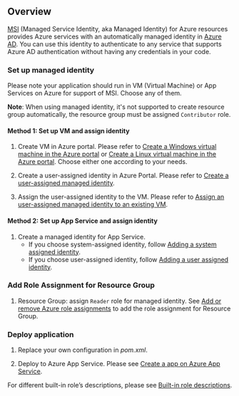## Overview

[MSI][managed-identities] (Managed Service Identity, aka Managed Identity) for Azure resources
provides Azure services with an automatically managed identity in [Azure AD][azure-ad].
You can use this identity to authenticate to any service that supports Azure AD authentication
without having any credentials in your code.

### Set up managed identity

Please note your application should run in VM (Virtual Machine) or App Services on Azure for
support of MSI. Choose any of them.

**Note**: When using managed identity, it's not supported to create resource group automatically, the resource group must be assigned `Contributor` role. 

#### Method 1: Set up VM and assign identity

1.  Create VM in Azure portal. Please refer to
    [Create a Windows virtual machine in the Azure portal][create-vm-windows]
    or [Create a Linux virtual machine in the Azure portal][create-vm-linux].
    Choose either one according to your needs.

1.  Create a user-assigned identity in Azure Portal. Please refer to
    [Create a user-assigned managed identity][create-user-assigned-mi].

1.  Assign the user-assigned identity to the VM. Please refer to
    [Assign an user-assigned managed identity to an existing VM][assign-user-assigned-mi-to-vm].

#### Method 2: Set up App Service and assign identity

1. Create a managed identity for App Service.
    - If you choose system-assigned identity, follow [Adding a system assigned identity][app-service-add-system-assigned-mi].
    - If you choose user-assigned identity, follow [Adding a user assigned identity][app-service-add-user-assigned-mi].

### Add Role Assignment for Resource Group

1. Resource Group: assign `Reader` role for managed identity. See
   [Add or remove Azure role assignments][role-assignment]
   to add the role assignment for Resource Group.

### Deploy application
1. Replace your own configuration in *pom.xml*.

1. Deploy to Azure App Service. Please see [Create a app on Azure App Service][create-java-app-on-app-service].


For different built-in role’s descriptions, please see [Built-in role
descriptions][built-in-roles].

<!-- Links -->
[app-service-add-system-assigned-mi]: https://docs.microsoft.com/azure/app-service/overview-managed-identity#adding-a-system-assigned-identity
[app-service-add-user-assigned-mi]: https://docs.microsoft.com/azure/app-service/overview-managed-identity#adding-a-user-assigned-identity
[assign-user-assigned-mi-to-vm]: https://docs.microsoft.com/azure/active-directory/managed-identities-azure-resources/qs-configure-portal-windows-vm#assign-a-user-assigned-managed-identity-to-an-existing-vm
[azure-ad]: https://docs.microsoft.com/azure/active-directory/fundamentals/active-directory-whatis
[built-in-roles]: https://docs.microsoft.com/azure/role-based-access-control/built-in-roles
[create-user-assigned-mi]: https://docs.microsoft.com/azure/active-directory/managed-identities-azure-resources/how-to-manage-ua-identity-portal#create-a-user-assigned-managed-identity
[create-vm-windows]: https://docs.microsoft.com/azure/virtual-machines/windows/quick-create-portal
[create-vm-linux]: https://docs.microsoft.com/azure/virtual-machines/linux/quick-create-portal
[managed-identities]: https://docs.microsoft.com/azure/active-directory/managed-identities-azure-resources/
[role-assignment]: https://docs.microsoft.com/azure/role-based-access-control/role-assignments-portal
[create-java-app-on-app-service]: https://docs.microsoft.com/azure/app-service/quickstart-java?tabs=javase&pivots=platform-linux
